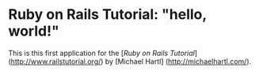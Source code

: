 # Ruby on Rails Tutorial: "hello, world!"

This is this first application for the [*Ruby on Rails Tutorial*] (http://www.railstutorial.org/) by [Michael Hartl] (http://michaelhartl.com/).
